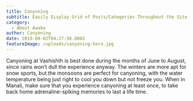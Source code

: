 ```yaml
---
title: Canyoning
subtitle: Easily Display Grid of Posts/Categories Throughout the Site
category:
  - About Awake
author: Canyoning
date: 2019-08-02T04:27:56.800Z
featureImage: /uploads/canyoning-hero.jpg
---
```



Canyoning at Vashishth is best done during the months of June to August, since rains won’t dull the experience anyway. The winters are more apt for snow sports, but the monsoons are perfect for canyoning, with the water temperature being just right to cool you down but not freeze you. When in Manali, make sure that you experience canyoning at least once, to take back home adrenaline-spiking memories to last a life time.